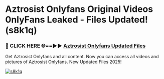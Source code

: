 # Aztrosist Onlyfans Original Videos 0nlyFans Leaked - Files Updated! (s8k1q)

<h3>🔴 CLICK HERE 🌐==►► <a href="https://tinyurl.com/ehrbuxhb" rel="nofollow">Aztrosist Onlyfans Updated Files</a></h3>

Get Aztrosist Onlyfans and all content. Now you can access all videos and pictures of Aztrosist Onlyfans. New Updated Files 2025!

[![s8k1q](https://i.imgur.com/lVYEuWS.gif)](https://tinyurl.com/ehrbuxhb)
